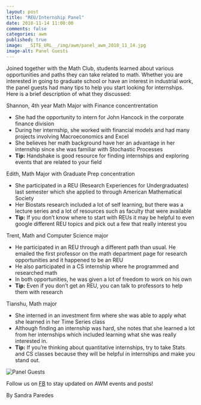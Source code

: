 ```yaml
---
layout: post
title: "REU/Internship Panel"
date: 2018-11-14 11:00:00
comments: false
categories: awm
published: true
image: __SITE_URL__/img/awm/panel_awm_2018_11_14.jpg
image-alt: Panel Guests
---
```

Joined together with the Math Club, students learned about various opportunities and paths they can take related to math. Whether you are interested in going to graduate school or have an interest in industrial work, the panel guests had many tips to help you start looking for internships. Here is a brief description of what they discussed:

Shannon, 4th year Math Major with Finance concentrentation
  * She had the opportunity to intern for John Hancock in the corporate finance division
  * During her internship, she worked with financial models and had many projects involving Macroeconomics and Excel
  * She believes her math background have her an advantage in her internship since she was familiar with Stochastic Processes
  * **Tip:** Handshake is good resource for finding internships and exploring events that are related to your field

Edith, Math Major with Graduate Prep concentration
  * She participated in a REU (Research Experiences for Undergraduates) last semester which she applied to through American Mathematical Society
  * Her Biostats research included a lot of self learning, but there was a lecture series and a lot of resources such as faculty that were available
  * **Tip:** If you don’t know where to start with REUs it may be helpful to even google different REU topics and pick out a few that really interest you

Trent, Math and Computer Science major
 * He participated in an REU through a different path than usual. He emailed the first professor on the math department page for research opportunities and it happened to be an REU
 * He also participated in a CS internship where he programmed and researched math
 * In both opportunities, he was given a lot of freedom to work on his own
 * **Tip:** Even if you don’t get an REU, you can talk to professors to help them with research

Tianshu, Math major 
 * She interned in an investment firm where she was able to apply what she learned in her Time Series class
 * Although finding an internship was hard, she notes that she learned a lot from her internships which included learning what she was really interested in.
 * **Tip:** If you’re thinking about quantitative internships, try to take Stats and CS classes because they will be helpful in internships and make you stand out.
 
<img src="{{site.url}}/img/awm/panel_2018_11_14.jpg" alt="Panel Guests" style="max-width:70%;height:auto;width:auto;" />
 
Follow us on [FB](https://www.facebook.com/AWMatUva) to stay updated on AWM events and posts!
 
By Sandra Paredes
